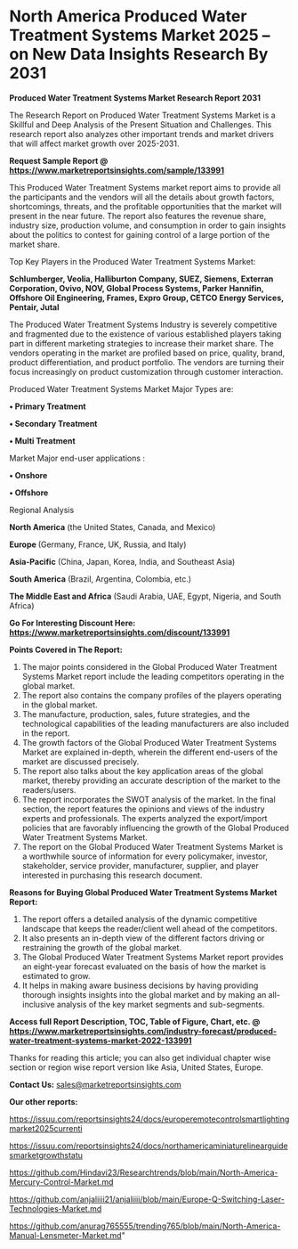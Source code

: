 # North America Produced Water Treatment Systems Market 2025 – on New Data Insights Research By 2031

<strong>Produced Water Treatment Systems Market Research Report 2031</strong>

The Research Report on Produced Water Treatment Systems Market is a Skillful and Deep Analysis of the Present Situation and Challenges. This research report also analyzes other important trends and market drivers that will affect market growth over 2025-2031.

<strong>Request Sample Report @ <a href=https://www.marketreportsinsights.com/sample/133991>https://www.marketreportsinsights.com/sample/133991</a></strong>

This Produced Water Treatment Systems market report aims to provide all the participants and the vendors will all the details about growth factors, shortcomings, threats, and the profitable opportunities that the market will present in the near future. The report also features the revenue share, industry size, production volume, and consumption in order to gain insights about the politics to contest for gaining control of a large portion of the market share.

Top Key Players in the Produced Water Treatment Systems Market:

<strong>Schlumberger, Veolia, Halliburton Company, SUEZ, Siemens, Exterran Corporation, Ovivo, NOV, Global Process Systems, Parker Hannifin, Offshore Oil Engineering, Frames, Expro Group, CETCO Energy Services, Pentair, Jutal</strong>

The Produced Water Treatment Systems Industry is severely competitive and fragmented due to the existence of various established players taking part in different marketing strategies to increase their market share. The vendors operating in the market are profiled based on price, quality, brand, product differentiation, and product portfolio. The vendors are turning their focus increasingly on product customization through customer interaction.

Produced Water Treatment Systems Market Major Types are:

<strong>• Primary Treatment

• Secondary Treatment

• Multi Treatment</strong>

Market Major end-user applications :

<strong>• Onshore

• Offshore</strong>

Regional Analysis

</u><strong><b>North America</b></strong> (the United States, Canada, and Mexico)

<strong><b>Europe </b></strong>(Germany, France, UK, Russia, and Italy)

<strong><b>Asia-Pacific</b></strong> (China, Japan, Korea, India, and Southeast Asia)

<strong><b>South America</b></strong> (Brazil, Argentina, Colombia, etc.)

<strong><b>The Middle East and Africa</b></strong> (Saudi Arabia, UAE, Egypt, Nigeria, and South Africa)

<strong>Go For Interesting Discount Here: <a href=https://www.marketreportsinsights.com/discount/133991>https://www.marketreportsinsights.com/discount/133991</a></strong>

<strong>Points Covered in The Report:</strong>
<ol>
  <li>The major points considered in the Global Produced Water Treatment Systems Market report include the leading competitors operating in the global market.</li>
  <li>The report also contains the company profiles of the players operating in the global market.</li>
  <li>The manufacture, production, sales, future strategies, and the technological capabilities of the leading manufacturers are also included in the report.</li>
  <li>The growth factors of the Global Produced Water Treatment Systems Market are explained in-depth, wherein the different end-users of the market are discussed precisely.</li>
  <li>The report also talks about the key application areas of the global market, thereby providing an accurate description of the market to the readers/users.</li>
  <li>The report incorporates the SWOT analysis of the market. In the final section, the report features the opinions and views of the industry experts and professionals. The experts analyzed the export/import policies that are favorably influencing the growth of the Global Produced Water Treatment Systems Market.</li>
  <li>The report on the Global Produced Water Treatment Systems Market is a worthwhile source of information for every policymaker, investor, stakeholder, service provider, manufacturer, supplier, and player interested in purchasing this research document.</li>
</ol>
<strong>Reasons for Buying Global Produced Water Treatment Systems Market Report:</strong>

<ol>
  <li>The report offers a detailed analysis of the dynamic competitive landscape that keeps the reader/client well ahead of the competitors.</li>
  <li>It also presents an in-depth view of the different factors driving or restraining the growth of the global market.</li>
  <li>The Global Produced Water Treatment Systems Market report provides an eight-year forecast evaluated on the basis of how the market is estimated to grow.</li>
  <li>It helps in making aware business decisions by having providing thorough insights insights into the global market and by making an all-inclusive analysis of the key market segments and sub-segments.</li>
</ol>
<strong>Access full Report Description, TOC, Table of Figure, Chart, etc. @ <a href=https://www.marketreportsinsights.com/industry-forecast/produced-water-treatment-systems-market-2022-133991>https://www.marketreportsinsights.com/industry-forecast/produced-water-treatment-systems-market-2022-133991</a></strong>


Thanks for reading this article; you can also get individual chapter wise section or region wise report version like Asia, United States, Europe.

<strong>Contact Us:</strong>
sales@marketreportsinsights.com

<strong>Our other reports:</strong>

<a href=https://issuu.com/reportsinsights24/docs/europeremotecontrolsmartlightingmarket2025currenti>https://issuu.com/reportsinsights24/docs/europeremotecontrolsmartlightingmarket2025currenti</a>

<a href=https://issuu.com/reportsinsights24/docs/northamericaminiaturelinearguidesmarketgrowthstatu>https://issuu.com/reportsinsights24/docs/northamericaminiaturelinearguidesmarketgrowthstatu</a>

<a href=https://github.com/Hindavi23/Researchtrends/blob/main/North-America-Mercury-Control-Market.md>https://github.com/Hindavi23/Researchtrends/blob/main/North-America-Mercury-Control-Market.md</a>

<a href=https://github.com/anjaliiii21/anjaliiii/blob/main/Europe-Q-Switching-Laser-Technologies-Market.md>https://github.com/anjaliiii21/anjaliiii/blob/main/Europe-Q-Switching-Laser-Technologies-Market.md</a>

<a href=https://github.com/anurag765555/trending765/blob/main/North-America-Manual-Lensmeter-Market.md>https://github.com/anurag765555/trending765/blob/main/North-America-Manual-Lensmeter-Market.md</a>"
